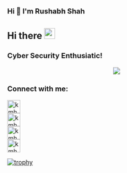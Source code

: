 ### Hi 👋 I'm Rushabh Shah
<!-- welcome message -->  
<h2>Hi there <img src="https://media.giphy.com/media/hvRJCLFzcasrR4ia7z/giphy.gif" width="25px"></h2>
<h3>Cyber Security Enthusiatic!</h3>  

<!-- retro visitor counter -->  
<p align="center">   
  <img src="https://profile-counter.glitch.me/{user-name}/count.svg" />  
</p>  
<!--Here are some ideas to get you started:

#- 🔭 I’m currently working on ...  -->
🌱 I’m currently pursuing in M.tech CyberSecurity from National Forensic Sciences University

<p align="left"> 
<img src="https://komarev.com/ghpvc/?username=Rushabh2609&label=Views&color=blue&style=plastic" alt="Rushabh2609" />
 </p>

[![Rushabh's github stats](https://github-readme-stats.vercel.app/api?username=Rushabh2609&count_private=true&show_icons=true&theme=radical&hide_rank=false)](https://github.com/anuraghazra/github-readme-stats)

<!-- Connect with me -->  
<h3 align="left">Connect with me:</h3>  
<p align="left">

<a href="https://twitter.com/rushabhshah5216" target="blank"><img align="center" logo=twitter alt="kmhmubin" height="30" width="30" /></a>  
<a href="https://www.linkedin.com/in/rushabh-shah-83907a1a0/" target="blank"><img align="center" logo=linkedin alt="kmhmubin" height="30" width="30" /></a>  
<a href="https://www.facebook.com/profile.php?id=100017719209852" target="blank"><img align="center" logo=facebook alt="kmhmubin" height="30" width="30" /></a>  
<a href="https://www.instagram.com/rushabh_shah1819/" target="blank"><img align="center" logo=instagram alt="kmhmubin" height="30" width="30" /></a> 

<!-- [![LinkedIn Badge](https://img.shields.io/badge/LinkedIn-Profile-informational?style=flat&logo=linkedin&logoColor=white&color=0D76A8)](https://www.linkedin.com/in/rushabh-shah-83907a1a0/)
[![Twitter Badge](https://img.shields.io/badge/Twitter-Profile-informational?style=flat&logo=twitter&logoColor=white&color=1CA2F1)](https://twitter.com/rushabhshah5216) -->

<!-- - 👯 I’m looking to collaborate on ...
- 🤔 I’m looking for help with ...
- 💬 Ask me about ...
- 📫 How to reach me: ...
- 😄 Pronouns: ...
- ⚡ Fun fact: -->

<!--Profile trophy-->
[![trophy](https://github-profile-trophy.vercel.app/?username=ryo-ma)](https://github.com/ryo-ma/github-profile-trophy)